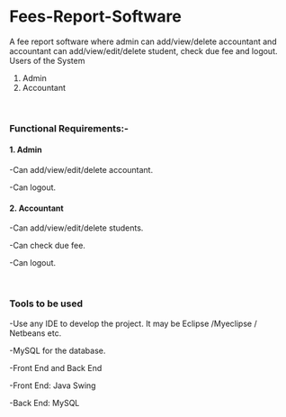 # Fees-Report-Software
A fee report software where admin can add/view/delete accountant and accountant can add/view/edit/delete student, check due fee and logout.
Users of the System
1. Admin
2. Accountant
 <br>
<h3>Functional Requirements:-</h3>
<h4>1. Admin</h4>
<p>-Can add/view/edit/delete accountant.</p>
<p>-Can logout.</p>
<h4>2. Accountant</h4>
<p>-Can add/view/edit/delete students.</p>
<p>-Can check due fee.</p>
<p>-Can logout.</p>
  <br>
<h3>Tools to be used</h3>
<p>-Use any IDE to develop the project. It may be Eclipse /Myeclipse / Netbeans etc.</p>
<p>-MySQL for the database.</p>
<p>-Front End and Back End</p>
<p>-Front End: Java Swing</p>
<p>-Back End: MySQL</p>
